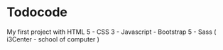 # Todocode
My first project with HTML 5 - CSS 3 - Javascript - Bootstrap 5 - Sass ( i3Center - school of computer )
